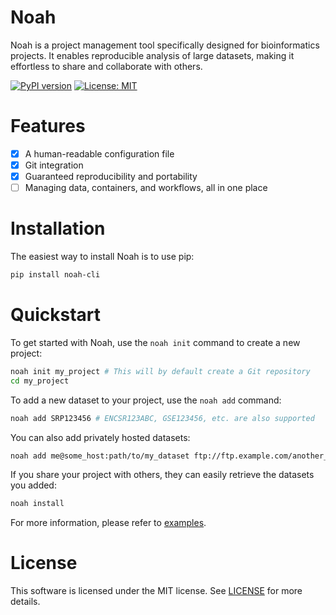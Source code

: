 # Noah

Noah is a project management tool specifically designed for bioinformatics projects. It enables reproducible analysis of large datasets, making it effortless to share and collaborate with others.

[![PyPI version](https://badge.fury.io/py/noah-cli.svg)](https://badge.fury.io/py/noah-cli)
[![License: MIT](https://img.shields.io/badge/License-MIT-yellow.svg)](https://opensource.org/licenses/MIT)

# Features

- [x] A human-readable configuration file
- [x] Git integration
- [x] Guaranteed reproducibility and portability
- [ ] Managing data, containers, and workflows, all in one place

# Installation

The easiest way to install Noah is to use pip:

```bash
pip install noah-cli
```

# Quickstart

To get started with Noah, use the `noah init` command to create a new project:

```bash
noah init my_project # This will by default create a Git repository
cd my_project
```

To add a new dataset to your project, use the `noah add` command:

```bash
noah add SRP123456 # ENCSR123ABC, GSE123456, etc. are also supported
```

You can also add privately hosted datasets:

```bash
noah add me@some_host:path/to/my_dataset ftp://ftp.example.com/another_dataset
```

If you share your project with others, they can easily retrieve the datasets you added:

```bash
noah install
```

For more information, please refer to [examples](examples/README.md).

# License

This software is licensed under the MIT license. See [LICENSE](LICENSE) for more details.
